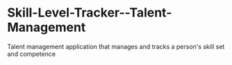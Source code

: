 # Skill-Level-Tracker--Talent-Management
Talent management application that manages and tracks a person's skill set and competence 
